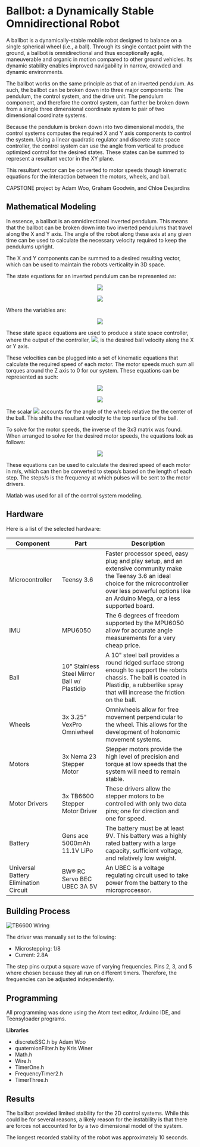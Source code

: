  # Ballbot: a Dynamically Stable Omnidirectional Robot

A ballbot is a dynamically-stable mobile robot designed to balance on a single spherical wheel (i.e., a ball). Through its single contact point with the ground, a ballbot is omnidirectional and thus exceptionally agile, maneuverable and organic in motion compared to other ground vehicles. Its dynamic stability enables improved navigability in narrow, crowded and dynamic environments.

The ballbot works on the same principle as that of an inverted pendulum. As such, the ballbot can be broken down into three major components: The pendulum, the control system, and the drive unit. The pendulum component, and therefore the control system, can further be broken down from a single three dimensional coordinate system to pair of two dimensional coordinate systems.

Because the pendulum is broken down into two dimensional models, the control systems computes the required X and Y axis components to control the system. Using a linear quadratic regulator and discrete state space controller, the control system can use the angle from vertical to produce optimized control for the desired states. These states can be summed to represent a resultant vector in the XY plane.

This resultant vector can be converted to motor speeds though kinematic equations for the interaction between the motors, wheels, and ball.

CAPSTONE project by Adam Woo, Graham Goodwin, and Chloe Desjardins

## Mathematical Modeling

In essence, a ballbot is an omnidirectional inverted pendulum. This means that the ballbot can be broken down into two inverted pendulums that travel along the X and Y axis. The angle of the robot along these axis at any given time can be used to calculate the necessary velocity required to keep the pendulums upright.

The X and Y components can be summed to a desired resulting vector, which can be used to maintain the robots verticality in 3D space.

The state equations for an inverted pendulum can be represented as:

<p align="center">
<img src="https://latex.codecogs.com/gif.latex?%5Cdpi%7B150%7D%20%5Cbegin%7Bbmatrix%7D%20%5Cdot%7Bx%7D%5C%5C%20%5Cddot%7Bx%7D%5C%5C%20%5Cdot%7B%5Cphi%7D%5C%5C%20%5Cddot%7B%5Cphi%7D%5C%5C%20%5Cend%7Bbmatrix%7D%20%3D%20%5Cbegin%7Bbmatrix%7D%200%20%26%201%20%26%200%20%26%200%5C%5C%200%20%26%20%5Cfrac%7B-d%7D%7BM%7D%20%26%20%5Cfrac%7B-m*g%7D%7BM%7D%20%26%200%5C%5C%200%20%26%200%20%26%200%20%26%201%5C%5C%200%20%26%20%5Cfrac%7B-d%7D%7BM*l%7D%20%26%20%5Cfrac%7B-%28m&plus;M%29*g%7D%7BM*l%7D%20%26%200%20%5Cend%7Bbmatrix%7D%20%5Cbegin%7Bbmatrix%7D%20x%5C%5C%20%5Cdot%7Bx%7D%5C%5C%20%5Cphi%5C%5C%20%5Cdot%7B%5Cphi%7D%5C%5C%20%5Cend%7Bbmatrix%7D%20&plus;%20%5Cbegin%7Bbmatrix%7D%200%5C%5C%20%5Cfrac%7B1%7D%7BM%7D%5C%5C%200%5C%5C%20%5Cfrac%7B1%7D%7BM*l%7D%20%5Cend%7Bbmatrix%7D%20u"/>
</p>

<p align="center">
<img src="https://latex.codecogs.com/gif.latex?%5Cdpi%7B150%7D%20y%20%3D%20%5Cbegin%7Bbmatrix%7D%200%20%26%201%20%26%200%20%26%200%5C%5C%20%5Cend%7Bbmatrix%7D%20%5Cbegin%7Bbmatrix%7D%20x%5C%5C%20%5Cdot%7Bx%7D%5C%5C%20%5Cphi%5C%5C%20%5Cdot%7B%5Cphi%7D%5C%5C%20%5Cend%7Bbmatrix%7D%20&plus;%20%5Cbegin%7Bbmatrix%7D%200%5C%5C%20%5Cend%7Bbmatrix%7D%20u"/>
</p>

Where the variables are:

<p align="center">
<img src="https://latex.codecogs.com/gif.latex?%5Cdpi%7B150%7D%20%5Chspace%7B-.25in%7D%20m%20%3D%20%5Ctext%7Bmass%20of%20chassis%20%28kg%29%7D%5C%5C%20M%20%3D%20%5Ctext%7Bmass%20of%20ball%20%28kg%29%7D%5C%5C%20l%20%3D%20%5Ctext%7Blength%20to%20center%20mass%20of%20chassis%20%28m%29%7D%5C%5C%20g%20%3D%20%5Ctext%7Bgravity%20%28m/s%29%7D%5C%5C%20d%20%3D%20%5Ctext%7Bdamping%20factor%7D%5C%5C"/>
</p>

These state space equations are used to produce a state space controller, where the output of the controller, <img src="https://latex.codecogs.com/gif.latex?%5Cdot%7Bx%7D"/>, is the desired ball velocity along the X or Y axis.

These velocities can be plugged into a set of kinematic equations that calculate the required speed of each motor. The motor speeds much sum all torques around the Z axis to 0 for our system. These equations can be represented as such:

<p align="center">
<img src="https://writelatex.s3.amazonaws.com/gycxhjsycnzn/uploads/769/24376609/1.jpeg?X-Amz-Expires=14400&X-Amz-Date=20180524T172901Z&X-Amz-Algorithm=AWS4-HMAC-SHA256&X-Amz-Credential=AKIAJF667VKUK4OW3LCA/20180524/us-east-1/s3/aws4_request&X-Amz-SignedHeaders=host&X-Amz-Signature=6f998fc774757c666594070296e4b0f542cabe1caad68d747936a30005ca28d2">
</p>

<p align="center">
<img src="https://latex.codecogs.com/gif.latex?%5Cdpi%7B150%7D%20%5Cbegin%7Bbmatrix%7D%20M_1%5C%5C%20M_2%5C%5C%20M_3%5C%5C%20%5Cend%7Bbmatrix%7D%3D%20%5Csin%28%5Ctheta%29%20%5Cbegin%7Bbmatrix%7D%201%20%26%200%5C%5C%20%5Ccos%28%5Cfrac%7B%5Cpi%7D%7B2%7D-%5Carctan%28%5Cfrac%7BR_%7B2X%7D%7D%7BR_%7B2Y%7D%7D%29%29%20%26%20%5Csin%28%5Cfrac%7B%5Cpi%7D%7B2%7D-%5Carctan%28%5Cfrac%7BR_%7B2X%7D%7D%7BR_%7B2Y%7D%7D%29%29%20%5C%5C%20%5Ccos%28%5Cfrac%7B%5Cpi%7D%7B2%7D-%5Carctan%28%5Cfrac%7BR_%7B3X%7D%7D%7BR_%7B3Y%7D%7D%29%29%20%26%20%5Csin%28%5Cfrac%7B%5Cpi%7D%7B2%7D-%5Carctan%28%5Cfrac%7BR_%7B3X%7D%7D%7BR_%7B3Y%7D%7D%29%29%20%5C%5C%20%5Cend%7Bbmatrix%7D%20%5Cbegin%7Bbmatrix%7D%20V_y%5C%5C%20V_x%5C%5C%5Cend%7Bbmatrix%7D">
</p>

The scalar <img src="https://latex.codecogs.com/gif.latex?%5Cinline%20%5Cdpi%7B150%7D%20%5Csin%28%5Ctheta%29"/> accounts for the angle of the wheels relative the the center of the ball. This shifts the resultant velocity to the top surface of the ball.

To solve for the motor speeds, the inverse of the 3x3 matrix was found. When arranged to solve for the desired motor speeds, the equations look as follows:

<p align="center">
<img src="https://latex.codecogs.com/gif.latex?%5Cdpi%7B150%7D%20%5Cbegin%7Bbmatrix%7D%20M_1%5C%5C%20M_2%5C%5C%20M_3%5C%5C%20%5Cend%7Bbmatrix%7D%3D%20%5Csin%2845%5E%7B%5Ccirc%7D%29%20%5Cbegin%7Bbmatrix%7D%201%20%26%200%5C%5C%20%5Ccos%2860%5E%7B%5Ccirc%7D%29%20%26%20%5Csin%2860%5E%7B%5Ccirc%7D%29%20%5C%5C%20%5Ccos%2860%5E%7B%5Ccirc%7D%29%20%26%20%5Csin%2860%5E%7B%5Ccirc%7D%29%20%5C%5C%20%5Cend%7Bbmatrix%7D%20%5Cbegin%7Bbmatrix%7D%20V_y%5C%5C%20V_x%5C%5C%5Cend%7Bbmatrix%7D">
</p>

These equations can be used to calculate the desired speed of each motor in m/s, which can then be converted to steps/s based on the length of each step. The steps/s is the frequency at which pulses will be sent to the motor drivers.

Matlab was used for all of the control system modeling.


## Hardware

Here is a list of the selected hardware:

| Component | Part | Description |
| --- | --- | --- |
| Microcontroller | Teensy 3.6 | Faster processor speed, easy plug and play setup, and an extensive community make the Teensy 3.6 an ideal choice for the microcontroller over less powerful options like an Arduino Mega, or a less supported board. |
| IMU | MPU6050 | The 6 degrees of freedom supported by the MPU6050 allow for accurate angle measurements for a very cheap price. |
| Ball | 10" Stainless Steel Mirror Ball w/ Plastidip | A 10" steel ball provides a round ridged surface strong enough to support the robots chassis. The ball is coated in Plastidip, a rubberlike spray that will increase the friction on the ball. |
| Wheels | 3x 3.25" VexPro Omniwheel | Omniwheels allow for free movement perpendicular to the wheel. This allows for the development of holonomic movement systems. |
| Motors | 3x Nema 23 Stepper Motor | Stepper motors provide the high level of precision and torque at low speeds that the system will need to remain stable. |
| Motor Drivers | 3x TB6600 Stepper Motor Driver | These drivers allow the stepper motors to be controlled with only two data pins; one for direction and one for speed. |
| Battery | Gens ace 5000mAh 11.1V LiPo | The battery must be at least 9V. This battery was a highly rated battery with a large capacity, sufficient voltage, and relatively low weight. |
| Universal Battery Elimination Circuit | BW® RC Servo BEC UBEC 3A 5V | An UBEC is a voltage regulating circuit used to take power from the battery to the microprocessor. |

## Building Process

![TB6600 Wiring](https://github.com/awoox2/ballbot/raw/master/Images/TB6600_wiring.png)

The driver was manually set to the following:
- Microstepping: 1/8
- Current: 2.8A

The step pins output a square wave of varying frequencies. Pins 2, 3, and 5 where chosen because they all run on different timers. Therefore, the frequencies can be adjusted independently.

## Programming

All programming was done using the Atom text editor, Arduino IDE, and Teensyloader programs.

**Libraries**
- discreteSSC.h by Adam Woo
- quaternionFilter.h by Kris Winer
- Math.h
- Wire.h
- TimerOne.h
- FrequencyTimer2.h
- TimerThree.h

## Results

The ballbot provided limited stability for the 2D control systems. While this could be for several reasons, a likely reason for the instability is that there are forces not accounted for by a two dimensional model of the system.

The longest recorded stability of the robot was approximately 10 seconds.
